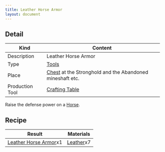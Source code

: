 ```yaml
---
title: Leather Horse Armor
layout: document
---
```

## Detail

|Kind|Content|
|---|---|
|Description|Leather Horse Armor|
|Type|[Tools](Tools)|
|Place|[Chest](Chest) at the Stronghold and the Abandoned mineshaft etc.|
|Production Tool|[Crafting Table](Crafting_Table)|

Raise the defense power on a [Horse](Horse).

## Recipe

|Result|Materials|
|---|---|
|[Leather Horse Armor](Leather_Horse_Armor)x1|[Leather](Leather)x7|
